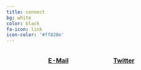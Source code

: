```yaml
---
title: connect
bg: white
color: black
fa-icon: link
icon-color: '#ff828e'
---
```


<style>
  table {
    width: 100%;
    border-collapse:separate;
    border-spacing: 100px 5px;
  }
  
  td {
    text-align: center;
  }
  
  td.title {
    text-align: center;
    font-weight: bold;
  }
</style>

<table>
  <tr>
    <td width="50%">
      <a href="mailto:bestpuckin@gmail.com">
        <span class="fa-stack subtlecircle" style="font-size:100px; background:rgba(255,130,142,0.1)">
          <i class="fa fa-circle fa-stack-2x text-white"></i>
          <i class="fa far fa-envelope fa-stack-1x fa-dg"></i>
        </span>
      </a>
    </td>
    <td width="50%">
      <a href="https://twitter.com/bestpuckin" target="_blank">
        <span class="fa-stack subtlecircle" style="font-size:100px; background:rgb(29,161,242,0.1)">
          <i class="fa fa-circle fa-stack-2x text-white"></i>
          <i class="fa fa-twitter fa-stack-1x text-blue"></i>
        </span>
      </a>
    </td>
  </tr>
  <tr>
    <td class="title"><a href="mailto:bestpuckin@gmail.com">E-Mail<a/></td>
    <td class="title"><a href="https://twitter.com/bestpuckin" target="_blank">Twitter</a></td>
  </tr>
</table>
